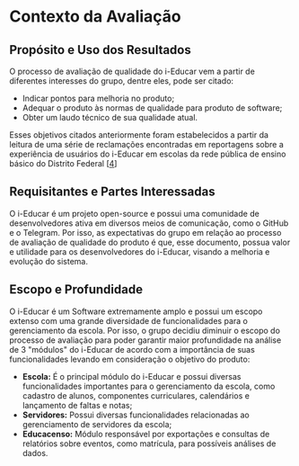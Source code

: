 # Contexto da Avaliação

## Propósito e Uso dos Resultados

O processo de avaliação de qualidade do i-Educar vem a partir de diferentes interesses do grupo, dentre eles, pode ser citado:

* Indicar pontos para melhoria no produto;
* Adequar o produto às normas de qualidade para produto de software;
* Obter um laudo técnico de sua qualidade atual.

Esses objetivos citados anteriormente foram estabelecidos a partir da leitura de uma série de reclamações encontradas em reportagens sobre a experiência de usuários do i-Educar em escolas da rede pública de ensino básico do Distrito Federal [<a href="https://www.saedf.org.br/index.php/destaques/secretarios-escolares-do-df-enfrentam-dificuldades-com-sistemas-i-educar-e-educa-df-melhorias-prometidas-nao-foram-cumpridas/">4</a>]

## Requisitantes e Partes Interessadas

O i-Educar é um projeto open-source e possui uma comunidade de desenvolvedores ativa em diversos meios de comunicação, como o GitHub e o Telegram. Por isso, as expectativas do grupo em relação ao processo de avaliação de qualidade do produto é que, esse documento, possua valor e utilidade para os desenvolvedores do i-Educar, visando a melhoria e evolução do sistema.

## Escopo e Profundidade

O i-Educar é um Software extremamente amplo e possui um escopo extenso com uma grande diversidade de funcionalidades para o gerenciamento da escola. Por isso, o grupo decidiu diminuir o escopo do processo de avaliação para poder garantir maior profundidade na análise de 3 "módulos" do i-Educar de acordo com a importância de suas funcionalidades levando em consideração o objetivo do produto:

* **Escola:** É o principal módulo do i-Educar e possui diversas funcionalidades importantes para o gerenciamento da escola, como cadastro de alunos, componentes curriculares, calendários e lançamento de faltas e notas;
* **Servidores:** Possui diversas funcionalidades relacionadas ao gerenciamento de servidores da escola;
* **Educacenso:** Módulo responsável por exportações e consultas de relatórios sobre eventos, como matrícula, para possíveis análises de dados.

